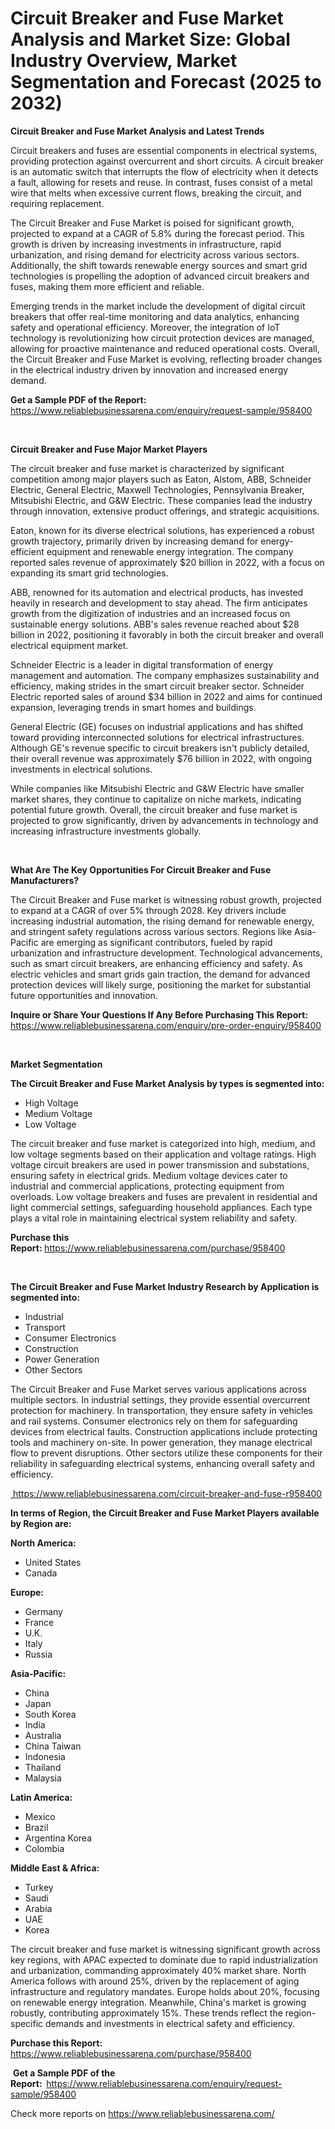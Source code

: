 <p><h1>Circuit Breaker and Fuse Market Analysis and Market Size: Global Industry Overview, Market Segmentation and Forecast (2025 to 2032)</h1></p><p><strong>Circuit Breaker and Fuse Market Analysis and Latest Trends</strong></p>
<p><p>Circuit breakers and fuses are essential components in electrical systems, providing protection against overcurrent and short circuits. A circuit breaker is an automatic switch that interrupts the flow of electricity when it detects a fault, allowing for resets and reuse. In contrast, fuses consist of a metal wire that melts when excessive current flows, breaking the circuit, and requiring replacement.</p><p>The Circuit Breaker and Fuse Market is poised for significant growth, projected to expand at a CAGR of 5.8% during the forecast period. This growth is driven by increasing investments in infrastructure, rapid urbanization, and rising demand for electricity across various sectors. Additionally, the shift towards renewable energy sources and smart grid technologies is propelling the adoption of advanced circuit breakers and fuses, making them more efficient and reliable.</p><p>Emerging trends in the market include the development of digital circuit breakers that offer real-time monitoring and data analytics, enhancing safety and operational efficiency. Moreover, the integration of IoT technology is revolutionizing how circuit protection devices are managed, allowing for proactive maintenance and reduced operational costs. Overall, the Circuit Breaker and Fuse Market is evolving, reflecting broader changes in the electrical industry driven by innovation and increased energy demand.</p></p>
<p><strong>Get a Sample PDF of the Report:&nbsp;</strong> <a href="https://www.reliablebusinessarena.com/enquiry/request-sample/958400?utm_campaign=3218&utm_medium=2&utm_source=Github&utm_content=ia&utm_term=06032025&utm_id=circuit-breaker-and-fuse">https://www.reliablebusinessarena.com/enquiry/request-sample/958400</a></p>
<p>&nbsp;</p>
<p><strong>Circuit Breaker and Fuse Major Market Players</strong></p>
<p><p>The circuit breaker and fuse market is characterized by significant competition among major players such as Eaton, Alstom, ABB, Schneider Electric, General Electric, Maxwell Technologies, Pennsylvania Breaker, Mitsubishi Electric, and G&W Electric. These companies lead the industry through innovation, extensive product offerings, and strategic acquisitions.</p><p>Eaton, known for its diverse electrical solutions, has experienced a robust growth trajectory, primarily driven by increasing demand for energy-efficient equipment and renewable energy integration. The company reported sales revenue of approximately $20 billion in 2022, with a focus on expanding its smart grid technologies.</p><p>ABB, renowned for its automation and electrical products, has invested heavily in research and development to stay ahead. The firm anticipates growth from the digitization of industries and an increased focus on sustainable energy solutions. ABB's sales revenue reached about $28 billion in 2022, positioning it favorably in both the circuit breaker and overall electrical equipment market.</p><p>Schneider Electric is a leader in digital transformation of energy management and automation. The company emphasizes sustainability and efficiency, making strides in the smart circuit breaker sector. Schneider Electric reported sales of around $34 billion in 2022 and aims for continued expansion, leveraging trends in smart homes and buildings.</p><p>General Electric (GE) focuses on industrial applications and has shifted toward providing interconnected solutions for electrical infrastructures. Although GE's revenue specific to circuit breakers isn't publicly detailed, their overall revenue was approximately $76 billion in 2022, with ongoing investments in electrical solutions.</p><p>While companies like Mitsubishi Electric and G&W Electric have smaller market shares, they continue to capitalize on niche markets, indicating potential future growth. Overall, the circuit breaker and fuse market is projected to grow significantly, driven by advancements in technology and increasing infrastructure investments globally.</p></p>
<p>&nbsp;</p>
<p><strong>What Are The Key Opportunities For Circuit Breaker and Fuse Manufacturers?</strong></p>
<p><p>The Circuit Breaker and Fuse market is witnessing robust growth, projected to expand at a CAGR of over 5% through 2028. Key drivers include increasing industrial automation, the rising demand for renewable energy, and stringent safety regulations across various sectors. Regions like Asia-Pacific are emerging as significant contributors, fueled by rapid urbanization and infrastructure development. Technological advancements, such as smart circuit breakers, are enhancing efficiency and safety. As electric vehicles and smart grids gain traction, the demand for advanced protection devices will likely surge, positioning the market for substantial future opportunities and innovation.</p></p>
<p><strong>Inquire or Share Your Questions If Any Before Purchasing This Report:</strong> <a href="https://www.reliablebusinessarena.com/enquiry/pre-order-enquiry/958400?utm_campaign=3218&utm_medium=2&utm_source=Github&utm_content=ia&utm_term=06032025&utm_id=circuit-breaker-and-fuse">https://www.reliablebusinessarena.com/enquiry/pre-order-enquiry/958400</a></p>
<p>&nbsp;</p>
<p><strong>Market Segmentation</strong></p>
<p><strong>The Circuit Breaker and Fuse Market Analysis by types is segmented into:</strong></p>
<p><ul><li>High Voltage</li><li>Medium Voltage</li><li>Low Voltage</li></ul></p>
<p><p>The circuit breaker and fuse market is categorized into high, medium, and low voltage segments based on their application and voltage ratings. High voltage circuit breakers are used in power transmission and substations, ensuring safety in electrical grids. Medium voltage devices cater to industrial and commercial applications, protecting equipment from overloads. Low voltage breakers and fuses are prevalent in residential and light commercial settings, safeguarding household appliances. Each type plays a vital role in maintaining electrical system reliability and safety.</p></p>
<p><strong>Purchase this Report:&nbsp;</strong><a href="https://www.reliablebusinessarena.com/purchase/958400?utm_campaign=3218&utm_medium=2&utm_source=Github&utm_content=ia&utm_term=06032025&utm_id=circuit-breaker-and-fuse">https://www.reliablebusinessarena.com/purchase/958400</a></p>
<p>&nbsp;</p>
<p><strong>The Circuit Breaker and Fuse Market Industry Research by Application is segmented into:</strong></p>
<p><ul><li>Industrial</li><li>Transport</li><li>Consumer Electronics</li><li>Construction</li><li>Power Generation</li><li>Other Sectors</li></ul></p>
<p><p>The Circuit Breaker and Fuse Market serves various applications across multiple sectors. In industrial settings, they provide essential overcurrent protection for machinery. In transportation, they ensure safety in vehicles and rail systems. Consumer electronics rely on them for safeguarding devices from electrical faults. Construction applications include protecting tools and machinery on-site. In power generation, they manage electrical flow to prevent disruptions. Other sectors utilize these components for their reliability in safeguarding electrical systems, enhancing overall safety and efficiency.</p></p>
<p><a href="https://www.reliablebusinessarena.com/circuit-breaker-and-fuse-r958400?utm_campaign=3218&utm_medium=2&utm_source=Github&utm_content=ia&utm_term=06032025&utm_id=circuit-breaker-and-fuse">&nbsp;https://www.reliablebusinessarena.com/circuit-breaker-and-fuse-r958400</a></p>
<p><strong>In terms of Region, the Circuit Breaker and Fuse Market Players available by Region are:</strong></p>
<p>
    <p> <strong> North America: </strong>
        <ul>
            <li>United States</li>
            <li>Canada</li>
        </ul>
        </p> 
    <p> <strong> Europe: </strong>
        <ul>
            <li>Germany</li>
            <li>France</li>
            <li>U.K.</li>
            <li>Italy</li>
            <li>Russia</li>
        </ul>
        </p> 
    <p> <strong> Asia-Pacific: </strong>
        <ul>
            <li>China</li>
            <li>Japan</li>
            <li>South Korea</li>
            <li>India</li>
            <li>Australia</li>
            <li>China Taiwan</li>
            <li>Indonesia</li>
            <li>Thailand</li>
            <li>Malaysia</li>
        </ul>
        </p> 
    <p> <strong> Latin America: </strong>
        <ul>
            <li>Mexico</li>
            <li>Brazil</li>
            <li>Argentina Korea</li>
            <li>Colombia</li>
        </ul>
        </p> 
    <p> <strong> Middle East & Africa: </strong>
        <ul>
            <li>Turkey</li>
            <li>Saudi</li>
            <li>Arabia</li>
            <li>UAE</li>
            <li>Korea</li>
        </ul>
    </p>
    </p>
<p><p>The circuit breaker and fuse market is witnessing significant growth across key regions, with APAC expected to dominate due to rapid industrialization and urbanization, commanding approximately 40% market share. North America follows with around 25%, driven by the replacement of aging infrastructure and regulatory mandates. Europe holds about 20%, focusing on renewable energy integration. Meanwhile, China's market is growing robustly, contributing approximately 15%. These trends reflect the region-specific demands and investments in electrical safety and efficiency.</p></p>
<p><strong>Purchase this Report: </strong><a href="https://www.reliablebusinessarena.com/purchase/958400?utm_campaign=3218&utm_medium=2&utm_source=Github&utm_content=ia&utm_term=06032025&utm_id=circuit-breaker-and-fuse">https://www.reliablebusinessarena.com/purchase/958400</a></p>
<p>&nbsp;<strong>Get a Sample PDF of the Report:&nbsp;&nbsp;</strong><a href="https://www.reliablebusinessarena.com/enquiry/request-sample/958400?utm_campaign=3218&utm_medium=2&utm_source=Github&utm_content=ia&utm_term=06032025&utm_id=circuit-breaker-and-fuse">https://www.reliablebusinessarena.com/enquiry/request-sample/958400</a></p>
<p><strong></strong></p>
<p>Check more reports on <a href="https://www.reliablebusinessarena.com/?utm_campaign=3218&utm_medium=2&utm_source=Github&utm_content=ia&utm_term=06032025&utm_id=circuit-breaker-and-fuse">https://www.reliablebusinessarena.com/</a></p>